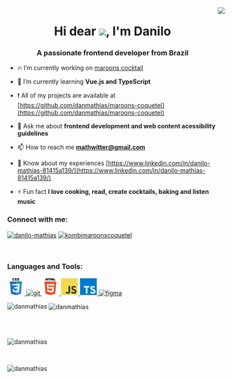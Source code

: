 <img align="right" height="590em" src="https://raw.githubusercontent.com/gist/danmathias/8c3f4e5c5a74778ff01dbd80aeaf858b/raw/2f7d55ac18cd82a78c344e7ad4b5264ea54dd4b4/githubcard.svg"/>

<h1 align="center">Hi dear <img src="https://raw.githubusercontent.com/kaueMarques/kaueMarques/master/hi.gif" height="30px">, I'm Danilo</h1>

<h3 align="center">A passionate frontend developer from Brazil</h3>

- 🔥 I’m currently working on [maroons cocktail](https://github.com/danmathias/maroons-coquetel)

- 🌱 I’m currently learning **Vue.js and TypeScript**

- ❗ All of my projects are available at [https://github.com/danmathias/maroons-coquetel](https://github.com/danmathias/maroons-coquetel)

- 💬 Ask me about **frontend development and web content acessibility guidelines**

- 📫 How to reach me **mathwitter@gmail.com**

- 📄 Know about my experiences [https://www.linkedin.com/in/danilo-mathias-81415a139/](https://www.linkedin.com/in/danilo-mathias-81415a139/)

- ⚡ Fun fact **I love cooking, read, create cocktails, baking and listen music**

<h3 align="left">Connect with me:</h3>

<p align="left">
<a href="https://linkedin.com/in/danilo-mathias" target="blank"><img align="center" src="https://raw.githubusercontent.com/rahuldkjain/github-profile-readme-generator/master/src/images/icons/Social/linked-in-alt.svg" alt="danilo-mathias" height="30" width="40" /></a>
<a href="https://instagram.com/kombimaroonscoquetel" target="blank"><img align="center" src="https://raw.githubusercontent.com/rahuldkjain/github-profile-readme-generator/master/src/images/icons/Social/instagram.svg" alt="kombimaroonscoquetel" height="30" width="40" /></a>
</p>

<br>

<h3 align="left">Languages and Tools:</h3>
<p align="left"> <a href="https://www.w3schools.com/css/" target="_blank" rel="noreferrer"> <img src="https://raw.githubusercontent.com/devicons/devicon/master/icons/css3/css3-original-wordmark.svg" alt="css3" width="40" height="40"/> </a> <a href="https://git-scm.com/" target="_blank" rel="noreferrer"> <img src="https://www.vectorlogo.zone/logos/git-scm/git-scm-icon.svg" alt="git" width="40" height="40"/> </a> <a href="https://www.w3.org/html/" target="_blank" rel="noreferrer"> <img src="https://raw.githubusercontent.com/devicons/devicon/master/icons/html5/html5-original-wordmark.svg" alt="html5" width="40" height="40"/> </a> <a href="https://developer.mozilla.org/en-US/docs/Web/JavaScript" target="_blank" rel="noreferrer"> <img src="https://raw.githubusercontent.com/devicons/devicon/master/icons/javascript/javascript-original.svg" alt="javascript" width="40" height="40"/> </a> <a href="https://www.typescriptlang.org/" target="_blank" rel="noreferrer"> <img src="https://raw.githubusercontent.com/devicons/devicon/master/icons/typescript/typescript-original.svg" alt="typescript" width="40" height="40"/> </a><a href="https://www.figma.com/" target="_blank" rel="noreferrer"> <img src="https://www.vectorlogo.zone/logos/figma/figma-icon.svg" alt="figma" width="40" height="40"/> </a> </p>

<p><img align="left" src="https://github-readme-stats.vercel.app/api/top-langs?username=danmathias&show_icons=true&locale=en&layout=compact" alt="danmathias" /></p>

<p>&nbsp;<img align="center" src="https://github-readme-stats.vercel.app/api?username=danmathias&show_icons=true&locale=en" alt="danmathias" /></p>

<br><br>

<p><img align="center" src="https://github-readme-streak-stats.herokuapp.com/?user=danmathias&" alt="danmathias" /></p>

<br>

<p align="left"> <img src="https://komarev.com/ghpvc/?username=danmathias&label=Profile%20views&color=0e75b6&style=flat" alt="danmathias" /> </p>

